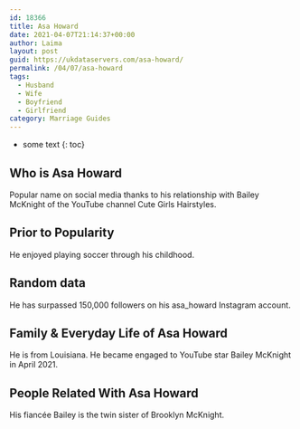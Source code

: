 ```yaml
---
id: 18366
title: Asa Howard
date: 2021-04-07T21:14:37+00:00
author: Laima
layout: post
guid: https://ukdataservers.com/asa-howard/
permalink: /04/07/asa-howard
tags:
  - Husband
  - Wife
  - Boyfriend
  - Girlfriend
category: Marriage Guides
---
```


* some text
{: toc}


## Who is Asa Howard
                  
                  
                  
Popular name on social media thanks to his relationship with Bailey McKnight of the YouTube channel Cute Girls Hairstyles. 
                  
              
            
              
            
                
                
                
## Prior to Popularity
                  
                  
                  
He enjoyed playing soccer through his childhood. 
                  
              
            
              
            
                
                
                
## Random data
                  
                  
                  
He has surpassed 150,000 followers on his asa_howard Instagram account.
                  
              
            
              
            
                
                
                
## Family & Everyday Life of Asa Howard
                  
                  
                  
He is from Louisiana. He became engaged to YouTube star Bailey McKnight in April 2021.
                  
              
            
              
            
                
                
                
## People Related With Asa Howard
                  
                  
                  
His fiancée Bailey is the twin sister of Brooklyn McKnight. 
                  
              
            
              
            
                
              
            
              
              
            
            
              
            
          
          
          
